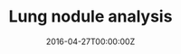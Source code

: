 ---
title: Lung nodule analysis
summary: Analysis of lung nodules on chest CT images with deep learning algorithms
tags:
  - Deep Learning
  - Lung Nodules
  - CT
date: '2016-04-27T00:00:00Z'

# Optional external URL for project (replaces project detail page).
external_link: 'https://www.diagnijmegen.nl/software/pulmonary-nodule-malignancy-prediction/'

image:
  caption: Photo by rawpixel on Unsplash
  focal_point: Smart

links:
  - icon: twitter
    icon_pack: fab
    name: Follow
    url: https://twitter.com/kiranvaidhya93
url_code: ''
url_pdf: ''
url_slides: ''
url_video: ''

# Slides (optional).
#   Associate this project with Markdown slides.
#   Simply enter your slide deck's filename without extension.
#   E.g. `slides = "example-slides"` references `content/slides/example-slides.md`.
#   Otherwise, set `slides = ""`.
# slides: example
---
